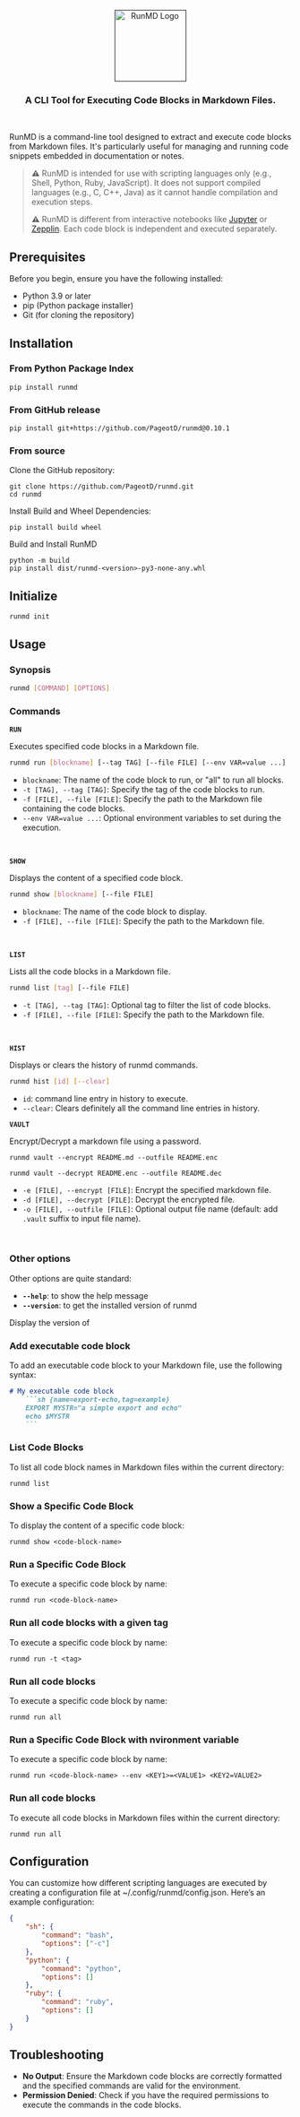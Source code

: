 <p align="center">
  <a href="">
    <img alt="RunMD Logo" src="./docs/static/runmd.svg" height="128" />
  </a>
  <h3 align="center">A CLI Tool for Executing Code Blocks in Markdown Files.</h3></br>
</p>


RunMD is a command-line tool designed to extract and execute code blocks from Markdown files. It's particularly useful for managing and running code snippets embedded in documentation or notes.

> **⚠** RunMD is intended for use with scripting languages only (e.g., Shell, Python, Ruby, JavaScript). It does not support compiled languages (e.g., C, C++, Java) as it cannot handle compilation and execution steps.
>
> **⚠** RunMD is different from interactive notebooks like [Jupyter](https://jupyter.org/) or [Zepplin](https://zeppelin.apache.org/). Each code block is independent and executed separately.

## Prerequisites

Before you begin, ensure you have the following installed:
- Python 3.9 or later
- pip (Python package installer)
- Git (for cloning the repository)

## Installation

### From Python Package Index
```console
pip install runmd
```

### From GitHub release

```console
pip install git+https://github.com/PageotD/runmd@0.10.1
```

### From source

Clone the GitHub repository:

```console
git clone https://github.com/PageotD/runmd.git
cd runmd
```

Install Build and Wheel Dependencies:
```console
pip install build wheel
```

Build and Install RunMD
```console
python -m build
pip install dist/runmd-<version>-py3-none-any.whl
```

## Initialize
```console
runmd init
```

## Usage

### Synopsis

```bash
runmd [COMMAND] [OPTIONS]
```

### Commands

**`RUN`**

Executes specified code blocks in a Markdown file.
```bash
runmd run [blockname] [--tag TAG] [--file FILE] [--env VAR=value ...]
```
* `blockname`: The name of the code block to run, or "all" to run all blocks.
* `-t [TAG], --tag [TAG]`: Specify the tag of the code blocks to run.
* `-f [FILE], --file [FILE]`: Specify the path to the Markdown file containing the code blocks.
* `--env VAR=value ...`: Optional environment variables to set during the execution.

</br>

**`SHOW`**

Displays the content of a specified code block.

```bash
runmd show [blockname] [--file FILE]
```

* `blockname`: The name of the code block to display.
* `-f [FILE], --file [FILE]`: Specify the path to the Markdown file.

</br>

**`LIST`**

Lists all the code blocks in a Markdown file.

```bash
runmd list [tag] [--file FILE]
```

* `-t [TAG], --tag [TAG]`: Optional tag to filter the list of code blocks.
* `-f [FILE], --file [FILE]`: Specify the path to the Markdown file.

</br>

**`HIST`**

Displays or clears the history of runmd commands.

```bash
runmd hist [id] [--clear]
```

* `id`: command line entry in history to execute.
* `--clear`: Clears definitely all the command line entries in history.

**`VAULT`**

Encrypt/Decrypt a markdown file using a password.

```console
runmd vault --encrypt README.md --outfile README.enc
```

```console
runmd vault --decrypt README.enc --outfile README.dec
```

* `-e [FILE], --encrypt [FILE]`: Encrypt the specified markdown file.
* `-d [FILE], --decrypt [FILE]`: Decrypt the encrypted file.
* `-o [FILE], --outfile [FILE]`: Optional output file name (default: add `.vault` suffix to input file name).

</br>

### Other options

Other options are quite standard:
* **`--help`**: to show the help message
* **`--version`**: to get the installed version of runmd

Display the version of 
### Add executable code block

To add an executable code block to your Markdown file, use the following syntax:

```markdown
# My executable code block
    ```sh {name=export-echo,tag=example}
    EXPORT MYSTR="a simple export and echo"
    echo $MYSTR
    ```
```

### List Code Blocks

To list all code block names in Markdown files within the current directory:

```console
runmd list
```

### Show a Specific Code Block
To display the content of a specific code block:

```console
runmd show <code-block-name>
```

### Run a Specific Code Block

To execute a specific code block by name:

```console
runmd run <code-block-name>
```

### Run all code blocks with a given tag

To execute a specific code block by name:

```console
runmd run -t <tag>
```

### Run all code blocks

To execute a specific code block by name:

```console
runmd run all
```

### Run a Specific Code Block with nvironment variable

To execute a specific code block by name:

```console
runmd run <code-block-name> --env <KEY1>=<VALUE1> <KEY2=VALUE2>
```

### Run all code blocks

To execute all code blocks in Markdown files within the current directory:

```console
runmd run all
```

## Configuration

You can customize how different scripting languages are executed by creating a configuration file at ~/.config/runmd/config.json. Here’s an example configuration:

```json
{
    "sh": {
        "command": "bash",
        "options": ["-c"]
    },
    "python": {
        "command": "python",
        "options": []
    },
    "ruby": {
        "command": "ruby",
        "options": []
    }
}
```

## Troubleshooting

* **No Output**: Ensure the Markdown code blocks are correctly formatted and the specified commands are valid for the environment.
* **Permission Denied**: Check if you have the required permissions to execute the commands in the code blocks.